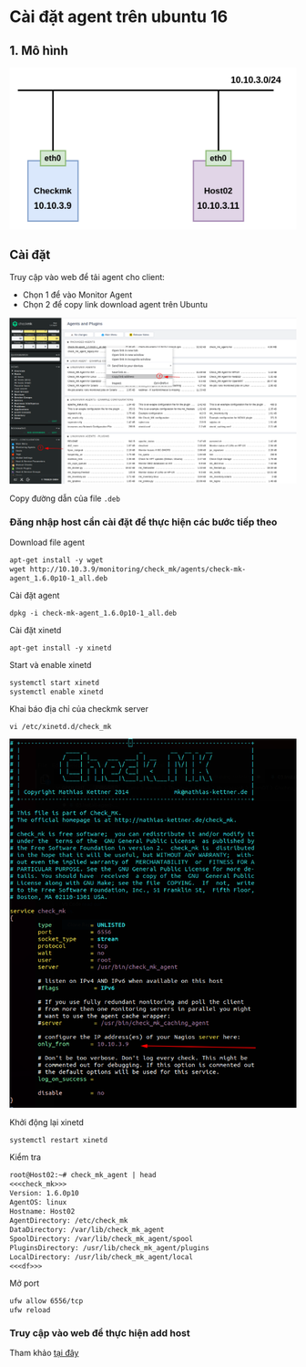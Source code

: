 # Cài đặt agent trên ubuntu 16

## 1. Mô hình

![](../images/agent_u16/00.png)

## Cài đặt

Truy cập vào web để tải agent cho client:
 * Chọn 1 để vào Monitor Agent
 * Chọn 2 để copy link download agent trên Ubuntu

![](../images/agent_u16/01.png)

Copy đường dẫn của file `.deb`

### Đăng nhập host cần cài đặt để thực hiện các bước tiếp theo

Download file agent

```
apt-get install -y wget
wget http://10.10.3.9/monitoring/check_mk/agents/check-mk-agent_1.6.0p10-1_all.deb
```

Cài đặt agent

```
dpkg -i check-mk-agent_1.6.0p10-1_all.deb
```

Cài đặt xinetd

```
apt-get install -y xinetd
```

Start và enable xinetd

```
systemctl start xinetd
systemctl enable xinetd
```

Khai báo địa chỉ của checkmk server

```
vi /etc/xinetd.d/check_mk
```

![](../images/agent_u16/02.png)

Khởi động lại xinetd

```
systemctl restart xinetd
```

Kiểm tra 

```
root@Host02:~# check_mk_agent | head
<<<check_mk>>>
Version: 1.6.0p10
AgentOS: linux
Hostname: Host02
AgentDirectory: /etc/check_mk
DataDirectory: /var/lib/check_mk_agent
SpoolDirectory: /var/lib/check_mk_agent/spool
PluginsDirectory: /usr/lib/check_mk_agent/plugins
LocalDirectory: /usr/lib/check_mk_agent/local
<<<df>>>
```

Mở port

```
ufw allow 6556/tcp
ufw reload
```

### Truy cập vào web để thực hiện add host

Tham khảo [tại đây](https://github.com/niemdinhtrong/thuctapsinh/blob/master/NiemDT/Ghichep_checkmk/docs/02.Install-agent-centos7.md#add_web)